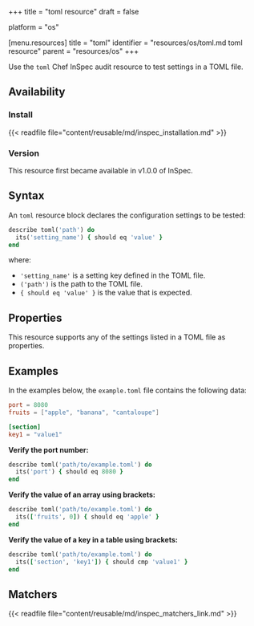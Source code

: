 +++
title = "toml resource"
draft = false

platform = "os"

[menu.resources]
    title = "toml"
    identifier = "resources/os/toml.md toml resource"
    parent = "resources/os"
+++

Use the `toml` Chef InSpec audit resource to test settings in a TOML file.

## Availability

### Install

{{< readfile file="content/reusable/md/inspec_installation.md" >}}

### Version

This resource first became available in v1.0.0 of InSpec.

## Syntax

An `toml` resource block declares the configuration settings to be tested:

```ruby
describe toml('path') do
  its('setting_name') { should eq 'value' }
end
```

where:

- `'setting_name'` is a setting key defined in the TOML file.
- `('path')` is the path to the TOML file.
- `{ should eq 'value' }` is the value that is expected.


## Properties

This resource supports any of the settings listed in a TOML file as properties.

## Examples

In the examples below, the `example.toml` file contains the following data:

```toml
port = 8080
fruits = ["apple", "banana", "cantaloupe"]

[section]
key1 = "value1"
```

**Verify the port number:**

```ruby
describe toml('path/to/example.toml') do
  its('port') { should eq 8080 }
end
```

**Verify the value of an array using brackets:**

```ruby
describe toml('path/to/example.toml') do
  its(['fruits', 0]) { should eq 'apple' }
end
```

**Verify the value of a key in a table using brackets:**

```ruby
describe toml('path/to/example.toml') do
  its(['section', 'key1']) { should cmp 'value1' }
end
```

## Matchers

{{< readfile file="content/reusable/md/inspec_matchers_link.md" >}}
